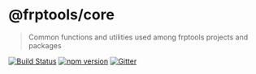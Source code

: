 # @frptools/core

> Common functions and utilities used among frptools projects and packages

[![Build Status](https://travis-ci.org/frptools/core.svg?branch=master)](https://travis-ci.org/frptools/core)
[![npm version](https://badge.fury.io/js/%40frptools%2Fcore.svg)](https://badge.fury.io/js/%40frptools%2Fcore)
[![Gitter](https://badges.gitter.im/gitterHQ/gitter.svg)](https://gitter.im/FRPTools/Lobby)
